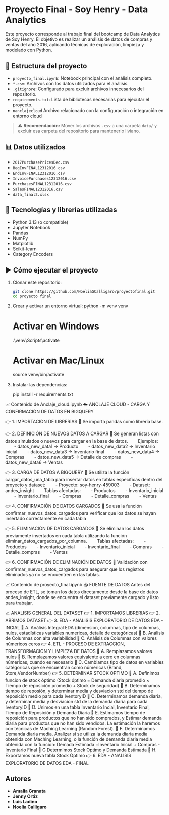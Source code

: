 # Proyecto Final - Soy Henry - Data Analytics

Este proyecto corresponde al trabajo final del bootcamp de Data Analytics de Soy Henry. El objetivo es realizar un análisis de datos de compras y ventas del año 2016, aplicando técnicas de exploración, limpieza y modelado con Python.

## 📁 Estructura del proyecto

- `proyecto_final.ipynb`: Notebook principal con el análisis completo.
- `*.csv`: Archivos con los datos utilizados para el análisis.
- `.gitignore`: Configurado para excluir archivos innecesarios del repositorio.
- `requirements.txt`: Lista de bibliotecas necesarias para ejecutar el proyecto.
- `nanclajecloud` Archivo relacionado con la configuración o integración en entorno cloud



> ⚠️ **Recomendación:** Mover los archivos `.csv` a una carpeta `data/` y excluir esa carpeta del repositorio para mantenerlo liviano.

## 📊 Datos utilizados

- `2017PurchasePricesDec.csv`
- `BegInvFINAL12312016.csv`
- `EndInvFINAL12312016.csv`
- `InvoicePurchases12312016.csv`
- `PurchasesFINAL12312016.csv`
- `SalesFINAL12312016.csv`
- `data_final2.xlsx`

## 🧪 Tecnologías y librerías utilizadas

- Python 3.13 (o compatible)
- Jupyter Notebook
- Pandas
- NumPy
- Matplotlib
- Scikit-learn
- Category Encoders

## ▶️ Cómo ejecutar el proyecto

1. Clonar este repositorio:
   ```bash
   git clone https://github.com/NoeliaGCalligaro/proyectofinal.git
   cd proyecto final 

2. Crear y activar un entorno virtual:
   python -m venv venv
   # Activar en Windows
   .\venv\Scripts\activate
   # Activar en Mac/Linux
   source venv/bin/activate



3. Instalar las dependencias:

    pip install -r requirements.txt



📈 Contenido de Anclaje_cloud.ipynb
☁️ ANCLAJE CLOUD - CARGA Y CONFIRMACIÓN DE DATOS EN BIGQUERY

👉 1. IMPORTACIÓN DE LIBRERÍAS
📌 Se importa pandas como librería base.

👉 2. DEFINICIÓN DE NUEVOS DATOS A CARGAR
📌 Se generan listas con datos simulados o nuevos para cargar en la base de datos.
  Ejemplos:
  - datos_new_data1 → Producto
  - datos_new_data2 → Inventario inicial
  - datos_new_data3 → Inventario final
  - datos_new_data4 → Compras
  - datos_new_data5 → Detalle de compras
  - datos_new_data6 → Ventas

👉 3. CARGA DE DATOS A BIGQUERY
📌 Se utiliza la función cargar_datos_una_tabla para insertar datos en tablas específicas dentro del proyecto y dataset:
  - Proyecto: soy-henry-459003
  - Dataset: andes_insight
  Tablas afectadas:
  - Productos
  - Inventario_inicial
  - Inventario_final
  - Compras
  - Detalle_compras
  - Ventas

👉 4. CONFIRMACIÓN DE DATOS CARGADOS
📌 Se usa la función confirmar_nuevos_datos_cargados para verificar que los datos se hayan insertado correctamente en cada tabla

👉 5. ELIMINACIÓN DE DATOS CARGADOS
📌 Se eliminan los datos previamente insertados en cada tabla utilizando la función eliminar_datos_cargados_por_columna.
  Tablas afectadas:
  - Productos
  - Inventario_inicial
  - Inventario_final
  - Compras
  - Detalle_compras
  - Ventas

👉 6. CONFIRMACIÓN DE ELIMINACIÓN DE DATOS
📌 Validación con confirmar_nuevos_datos_cargados para asegurar que los registros eliminados ya no se encuentren en las tablas.

📈 Contenido de proyecto_final.ipynb
📥 FUENTE DE DATOS
Antes del proceso de ETL, se toman los datos directamente desde la base de datos andes_insight, donde se encuentra el dataset previamente cargado y listo para trabajar.

📈 ANALISIS GENERAL DEL DATASET
      👉 1. IMPORTAMOS LIBRERIAS
      👉 2. ABRIMOS DATASET
      👉 3. EDA - ANALISIS EXPLORATORIO DE DATOS EDA - INCIAL
           📌 A. Análisis Integral EDA  (dimension, columnas, tipo de columnas, nulos, estadísticas variables numericas, detalle de categóricas) 
           📌 B. Análisis de Columnas con alta variabilidad
           📌 C. Análisis de Columnas con valores númericos ceros
      👉 4. ETL - PROCESO DE EXTRACCION, TRANSFORMACION Y LIMPIEZA DE DATOS
           📌 A. Remplazamos valores nulos
           📌 B. Remplazamos valores equivalente a cero en columnas númericas, cuando es necesario
           📌 C. Cambiamos tipo de datos en variables catégoricas que se encuentran como númericas (Brand, Store,VendorNumber)
      👉 5. DETERMINAR STOCK OPTIMO
           📌 A. Definimos funcion de stock óptimo (Stock óptimo = Demanda diaria promedio × Tiempo de reposición promedio + Stock de seguridad) 
           📌 B. Determinamos tiempo de reposión, y determinar media y desviacion std del tiempo de reposición medio para cada IventoryID 
           📌 C. Determinamos demanda diaria, y determinar media y desviacion std de la demanda diaria para cada IventoryID
           📌 D. Unimos en una tabla Inventario Incial, Inventario Final, Tiempo de Reposición y Demanda Diaria
           📌 E. Estimamos tiempo de reposición para productos que no han sido comprados, y Estimar demanda diaria para productos que no han sido                         vendidos. La estimación la haremos con técnicas de Maching Learning (Random Forest).
           📌 F. Determinamos Demanda diaria media. Analizar si se utiliza la demanda diaria media obtenida con Maching Learning, o la función de                        demanda diaria media obtenida con la funcion: Demada Estimada =Inventario Inicial + Compras - Inventario Final
           📌 G  Determimos Stock Optimo y Demanda Estimada
           📌 H. Exportamos nueva tabla Stock Óptimo
      👉 6. EDA - ANALISIS EXPLORATORIO DE DATOS EDA - FINAL


## Autores
- **Amalia Granata** 
- **Jenny Ortiz** 
- **Luis Ladino** 
- **Noelia Calligaro** 
